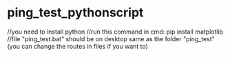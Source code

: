 # ping_test_pythonscript
//you need to install python
//run this command in cmd: pip install matplotlib
//file "ping_test.bat" should be on desktop same as the folder "ping_test" (you can change the routes in files if you want to)
